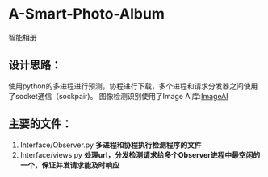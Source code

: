 # A-Smart-Photo-Album
智能相册
## 设计思路：
使用python的多进程进行预测，协程进行下载，多个进程和请求分发器之间使用了socket通信（sockpair)。
图像检测识别使用了Image AI库:<a href="https://github.com/OlafenwaMoses/ImageAI">ImageAI</a>
## 主要的文件：
<ol>
  <li>Interface/Observer.py
    <strong>多进程和协程执行检测程序的文件</strong>
  </li>
  <li>
 Interface/views.py
    <strong>处理url，分发检测请求给多个Observer进程中最空闲的一个，保证并发请求能及时响应</strong>
  </li>
</ol>
